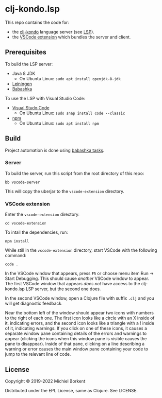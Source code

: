 # clj-kondo.lsp

This repo contains the code for:

- the [clj-kondo](https://github.com/borkdude/clj-kondo) language server (see [LSP](https://microsoft.github.io/language-server-protocol/)).
- the [VSCode extension](https://marketplace.visualstudio.com/items?itemName=borkdude.clj-kondo) which bundles the server and client.

## Prerequisites

To build the LSP server:

+ Java 8 JDK
  + On Ubuntu Linux: `sudo apt install openjdk-8-jdk`
+ [Leiningen](https://leiningen.org/)
+ [Babashka](https://github.com/babashka/babashka)

To use the LSP with Visual Studio Code:

+ [Visual Studo Code](https://code.visualstudio.com/)
  + On Ubuntu Linux: `sudo snap install code --classic`
+ [npm](https://www.npmjs.com/)
  + On Ubuntu Linux: `sudo apt install npm`

## Build

Project automation is done using [babashka tasks](https://book.babashka.org/#tasks).

### Server

To build the server, run this script from the root directory of this repo:

    bb vscode-server

This will copy the uberjar to the `vscode-extension` directory.

### VSCode extension

Enter the `vscode-extension` directory:

    cd vscode-extension

To intall the dependencies, run:

    npm install

While still in the `vscode-extension` directory, start VSCode with the
following command:

    code .

In the VSCode window that appears, press `F5` or choose menu item Run
-> Start Debugging.  This should cause _another_ VSCode window to
appear.  The first VSCode window that appears _does not_ have access
to the clj-kondo.lsp LSP server, but the second one does.

In the second VSCode window, open a Clojure file with suffix `.clj`
and you will get diagnostic feedback.

Near the bottom left of the window should appear two icons with
numbers to the right of each one.  The first icon looks like a circle
with an X inside of it, indicating errors, and the second icon looks
like a triangle with a ! inside of it, indicating warnings.  If you
click on one of these icons, it causes a separate window pane
containing details of the errors and warnings to appear (clicking the
icons when this window pane is visible causes the pane to disappear).
Inside of that pane, clicking on a line describing a warning or error
causes the main window pane containing your code to jump to the
relevant line of code.

## License

Copyright © 2019-2022 Michiel Borkent

Distributed under the EPL License, same as Clojure. See LICENSE.
